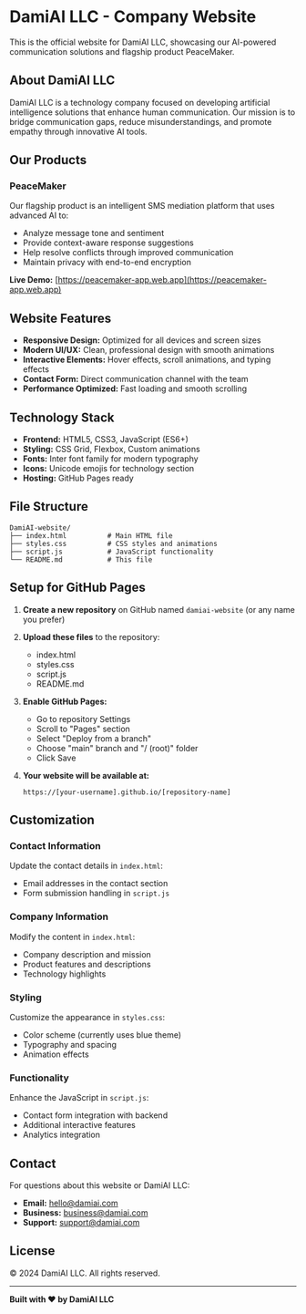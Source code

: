 # DamiAI LLC - Company Website

This is the official website for DamiAI LLC, showcasing our AI-powered communication solutions and flagship product PeaceMaker.

## About DamiAI LLC

DamiAI LLC is a technology company focused on developing artificial intelligence solutions that enhance human communication. Our mission is to bridge communication gaps, reduce misunderstandings, and promote empathy through innovative AI tools.

## Our Products

### PeaceMaker
Our flagship product is an intelligent SMS mediation platform that uses advanced AI to:
- Analyze message tone and sentiment
- Provide context-aware response suggestions
- Help resolve conflicts through improved communication
- Maintain privacy with end-to-end encryption

**Live Demo:** [https://peacemaker-app.web.app](https://peacemaker-app.web.app)

## Website Features

- **Responsive Design:** Optimized for all devices and screen sizes
- **Modern UI/UX:** Clean, professional design with smooth animations
- **Interactive Elements:** Hover effects, scroll animations, and typing effects
- **Contact Form:** Direct communication channel with the team
- **Performance Optimized:** Fast loading and smooth scrolling

## Technology Stack

- **Frontend:** HTML5, CSS3, JavaScript (ES6+)
- **Styling:** CSS Grid, Flexbox, Custom animations
- **Fonts:** Inter font family for modern typography
- **Icons:** Unicode emojis for technology section
- **Hosting:** GitHub Pages ready

## File Structure

```
DamiAI-website/
├── index.html          # Main HTML file
├── styles.css          # CSS styles and animations
├── script.js           # JavaScript functionality
└── README.md           # This file
```

## Setup for GitHub Pages

1. **Create a new repository** on GitHub named `damiai-website` (or any name you prefer)

2. **Upload these files** to the repository:
   - index.html
   - styles.css
   - script.js
   - README.md

3. **Enable GitHub Pages:**
   - Go to repository Settings
   - Scroll to "Pages" section
   - Select "Deploy from a branch"
   - Choose "main" branch and "/ (root)" folder
   - Click Save

4. **Your website will be available at:**
   ```
   https://[your-username].github.io/[repository-name]
   ```

## Customization

### Contact Information
Update the contact details in `index.html`:
- Email addresses in the contact section
- Form submission handling in `script.js`

### Company Information
Modify the content in `index.html`:
- Company description and mission
- Product features and descriptions
- Technology highlights

### Styling
Customize the appearance in `styles.css`:
- Color scheme (currently uses blue theme)
- Typography and spacing
- Animation effects

### Functionality
Enhance the JavaScript in `script.js`:
- Contact form integration with backend
- Additional interactive features
- Analytics integration

## Contact

For questions about this website or DamiAI LLC:

- **Email:** hello@damiai.com
- **Business:** business@damiai.com
- **Support:** support@damiai.com

## License

© 2024 DamiAI LLC. All rights reserved.

---

**Built with ❤️ by DamiAI LLC**